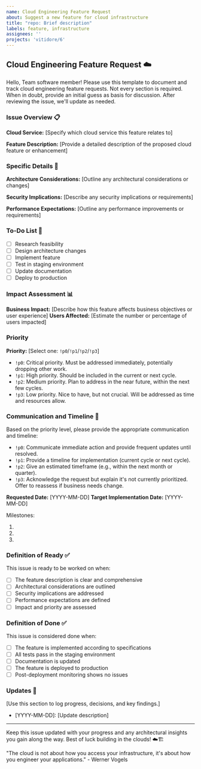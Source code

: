 ```yaml
---
name: Cloud Engineering Feature Request
about: Suggest a new feature for cloud infrastructure
title: "repo: Brief description"
labels: feature, infrastructure
assignees: ''
projects: 'vitidore/6'
---
```


## Cloud Engineering Feature Request :cloud:

Hello, Team software member!
Please use this template to document and track cloud engineering feature requests.
Not every section is required.
When in doubt, provide an initial guess as basis for discussion.
After reviewing the issue, we'll update as needed.

### Issue Overview 📋

**Cloud Service:** [Specify which cloud service this feature relates to]

**Feature Description:** [Provide a detailed description of the proposed cloud feature or enhancement]

### Specific Details 🔬

**Architecture Considerations:** [Outline any architectural considerations or changes]

**Security Implications:** [Describe any security implications or requirements]

**Performance Expectations:** [Outline any performance improvements or requirements]

### To-Do List 📝
- [ ] Research feasibility
- [ ] Design architecture changes
- [ ] Implement feature
- [ ] Test in staging environment
- [ ] Update documentation
- [ ] Deploy to production

### Impact Assessment 📊

**Business Impact:** [Describe how this feature affects business objectives or user experience]
**Users Affected:** [Estimate the number or percentage of users impacted]

### Priority

**Priority:** [Select one: `!p0`/`!p1`/`!p2`/`!p3`]
- `!p0`: Critical priority. Must be addressed immediately, potentially dropping other work.
- `!p1`: High priority. Should be included in the current or next cycle.
- `!p2`: Medium priority. Plan to address in the near future, within the next few cycles.
- `!p3`: Low priority. Nice to have, but not crucial. Will be addressed as time and resources allow.

### Communication and Timeline 📅

Based on the priority level, please provide the appropriate communication and timeline:

- `!p0`: Communicate immediate action and provide frequent updates until resolved.
- `!p1`: Provide a timeline for implementation (current cycle or next cycle).
- `!p2`: Give an estimated timeframe (e.g., within the next month or quarter).
- `!p3`: Acknowledge the request but explain it's not currently prioritized. Offer to reassess if business needs change.

**Requested Date:** [YYYY-MM-DD]
**Target Implementation Date:** [YYYY-MM-DD]

Milestones:
1. [Milestone 1]: [Date]
2. [Milestone 2]: [Date]
3. [Milestone 3]: [Date]

### Definition of Ready ✅

This issue is ready to be worked on when:
- [ ] The feature description is clear and comprehensive
- [ ] Architectural considerations are outlined
- [ ] Security implications are addressed
- [ ] Performance expectations are defined
- [ ] Impact and priority are assessed

### Definition of Done ✅

This issue is considered done when:
- [ ] The feature is implemented according to specifications
- [ ] All tests pass in the staging environment
- [ ] Documentation is updated
- [ ] The feature is deployed to production
- [ ] Post-deployment monitoring shows no issues

### Updates 🔄

[Use this section to log progress, decisions, and key findings.]

- [YYYY-MM-DD]: [Update description]

---

Keep this issue updated with your progress and any architectural insights you gain along the way.
Best of luck building in the clouds! ☁️🏗️


"The cloud is not about how you access your infrastructure, it's about how you engineer your applications." - Werner Vogels

